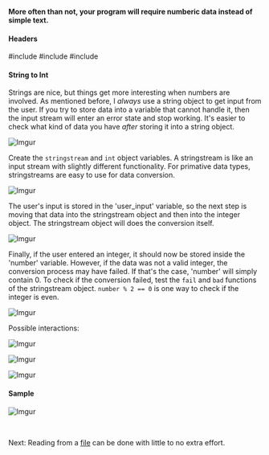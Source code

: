 **More often than not, your program will require numberic data instead of simple text.**

#### Headers
#include<iostream>
#include<string>
#include<sstream>

#### String to Int
Strings are nice, but things get more interesting when numbers are involved. As mentioned before, I *always* use a string object to get input from the user. If you try to store data into a variable that cannot handle it, then the input stream will enter an error state and stop working. It's easier to check what kind of data you have *after* storing it into a string object.

![Imgur](https://i.imgur.com/z5Ki04J.png)

Create the `stringstream` and `int` object variables. A stringstream is like an input stream with slightly different functionality. For primative data types, stringstreams are easy to use for data conversion.

![Imgur](https://i.imgur.com/OxPa1RG.png)

The user's input is stored in the 'user_input' variable, so the next step is moving that data into the stringstream object and then into the integer object. The stringstream object will does the conversion itself.

![Imgur](https://i.imgur.com/cOb5p0S.png)

Finally, if the user entered an integer, it should now be stored inside the 'number' variable. However, if the data was not a valid integer, the conversion process may have failed. If that's the case, 'number' will simply contain 0. To check if the conversion failed, test the `fail` and `bad` functions of the stringstream object. `number % 2 == 0` is one way to check if the integer is even.

![Imgur](https://i.imgur.com/8fMY1m4.png)

Possible interactions:

![Imgur](https://i.imgur.com/tq0rK5F.png)

![Imgur](https://i.imgur.com/5LzB52q.png)

![Imgur](https://i.imgur.com/ySnSylf.png)

#### Sample

![Imgur](https://i.imgur.com/zCzy721.png)

<br>

Next: Reading from a [file](./03-file.md) can be done with little to no extra effort.

